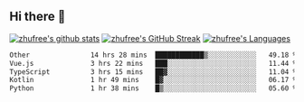 ## Hi there 👋
[![zhufree's github stats](https://github-readme-stats.vercel.app/api?username=zhufree&show_icons=true&count_private=true)](https://github.com/anuraghazra/github-readme-stats)
[![zhufree's GitHub Streak](https://streak-stats.demolab.com/?user=zhufree)](https://git.io/streak-stats)
[![zhufree's Languages](https://github-readme-stats.vercel.app/api/top-langs/?username=zhufree&layout=compact&langs_count=10)](https://github.com/anuraghazra/github-readme-stats)
<!--START_SECTION:waka-->

```txt
Other               14 hrs 28 mins  ████████████▒░░░░░░░░░░░░   49.18 %
Vue.js              3 hrs 22 mins   ███░░░░░░░░░░░░░░░░░░░░░░   11.44 %
TypeScript          3 hrs 15 mins   ██▓░░░░░░░░░░░░░░░░░░░░░░   11.04 %
Kotlin              1 hr 49 mins    █▓░░░░░░░░░░░░░░░░░░░░░░░   06.17 %
Python              1 hr 38 mins    █▒░░░░░░░░░░░░░░░░░░░░░░░   05.60 %
```

<!--END_SECTION:waka-->

<!--
**zhufree/zhufree** is a ✨ _special_ ✨ repository because its `README.md` (this file) appears on your GitHub profile.

Here are some ideas to get you started:

- 🔭 I’m currently working on ...
- 🌱 I’m currently learning ...
- 👯 I’m looking to collaborate on ...
- 🤔 I’m looking for help with ...
- 💬 Ask me about ...
- 📫 How to reach me: ...
- 😄 Pronouns: ...
- ⚡ Fun fact: ...
-->
